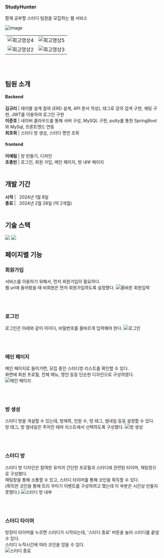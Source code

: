 ###  StudyHunter 
함께 공부할 스터디 팀원을 모집하는 웹 서비스 

![image](https://github.com/StudyHunter/Frontend/assets/77632032/009439b7-d824-47c8-89d5-86e6270322bf)

| | |
|------|---|
|![회고영상4](https://github.com/StudyHunter/Frontend/assets/77632032/f8365451-fc7a-42f1-9a67-6daf16273699)|![회고영상5](https://github.com/StudyHunter/Frontend/assets/77632032/11d0c3d8-e737-4897-b787-18272198c84f)|
|![회고영상2](https://github.com/StudyHunter/Frontend/assets/77632032/e7215a90-242d-4013-9864-35482f4f9aa7)|![회고영상3](https://github.com/StudyHunter/Frontend/assets/77632032/33b3e514-ed8b-4cdc-9ea2-21ec6a4da78a)|

<br>
<br>

## 팀원 소개
#### Backend <br>
__김규리__ | 테이블 설계 참여 (ERD 설계, API 문서 작성), 태그로 강의 검색 구현, 채팅 구현, JWT를 이용하여 로그인 구현 <br>
__이준호__ | 네이버 클라우드를 통해 서버 구성, MySQL 구현, putty를 통한 SpringBoot와 MySql, 프론트엔드 연동 <br>
__최호희__ | 스터디 방 생성, 스터디 명언 조회 <br>  

#### frontend <br>
__이예림__ | 방 만들기, 디자인 <br>
__조종빈__ | 로그인, 회원 가입, 메인 페이지, 방 내부 페이지 
<br>
<br>

## 개발 기간
__시작__ | &nbsp; 2024년 1월 8일 <br>
__종료__ | &nbsp; 2024년 2월 28일 (약 2개월)
<br>
<br>
## 기술 스택 <br>
<img src="https://img.shields.io/badge/React-61DAFB?style=for-the-badge&logo=React&logoColor=white">
<img src="https://img.shields.io/badge/JavaScript-F7DF1E?style=for-the-badge&logo=JavaScript&logoColor=white">


## 페이지별 기능
### 회원가입
서비스를 이용하기 위해서, 먼저 회원가입이 필요하다. <br> 웹 url에 들어왔을 때 비회원은 먼저 회원가입하도록 설정했다.
![올바른 회원입력](https://github.com/Kim-Gyuri/studying_programming_archive/assets/57389368/d382530a-416c-42eb-97bc-8a30ab9de9f3)

<br><br>

### 로그인
로그인은 아래와 같이 아이디, 비밀번호를 올바르게 입력해야 한다.
![로그인](https://github.com/Kim-Gyuri/studying_programming_archive/assets/57389368/e225718b-3cbc-4dcd-b670-692815de7ef2)

<br><br>

### 메인 페이지
메인 페이지로 들어가면, 모집 중인 스터디방 리스트를 확인할 수 있다. <br>
화면에 회원 프로필, 전체 메뉴, 명언 등등 단순한 디자인으로 구성하였다.
![메인 페이지](https://github.com/Kim-Gyuri/studying_programming_archive/assets/57389368/65d13aa8-b654-4f16-8fa6-f104cc65cc02)

<br><br>

### 방 생성
스터디 방을 개설할 수 있는데, 방제목, 인원 수, 방 태그, 썸네일 등등 설정할 수 있다. <br>
방 태그, 방 썸네일은 주어진 테마 리스트에서 선택하도록 구성했다.
![방 생성](https://github.com/Kim-Gyuri/studying_programming_archive/assets/57389368/53e56466-7cc7-4180-8e86-d872ef477b94)

<br><br>

### 스터디 방
스터디 방 디자인은 참여한 유저의 간단한 프로필과 스터디에 관련된 타이머, 채팅창으로 구성했다. <br>
채팅창을 통해 소통할 수 있고, 스터디 타이머를 통해 코인을 획득할 수 있다. <br>
(획득한 코인을 통해 트리 꾸미기 이벤트를 구성하려고 했는데 이 부분은 시간상 만들지 못했다.)
![스터디 방 내부](https://github.com/Kim-Gyuri/studying_programming_archive/assets/57389368/e0c1623e-8eb7-41da-b412-233ffa6d5eba)

<br><br>

### 스터디 타이머
방장이 타이머를 누르면 스터디가 시작되는데, '스터디 종료' 버튼을 눌러 스터디를 끝낼 수 있다.  <br>
스터디 누적시간에 따라 코인을 얻을 수 있다. <br>
![스터디 종료](https://github.com/Kim-Gyuri/studying_programming_archive/assets/57389368/61ccb59c-818a-41ca-b941-412ff9040493)

